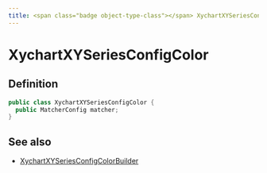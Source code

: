 ```yaml
---
title: <span class="badge object-type-class"></span> XychartXYSeriesConfigColor
---
```

# <span class="badge object-type-class"></span> XychartXYSeriesConfigColor

## Definition

```java
public class XychartXYSeriesConfigColor {
  public MatcherConfig matcher;
}
```
## See also

 * <span class="badge builder"></span> [XychartXYSeriesConfigColorBuilder](./builder-XychartXYSeriesConfigColorBuilder.md)
